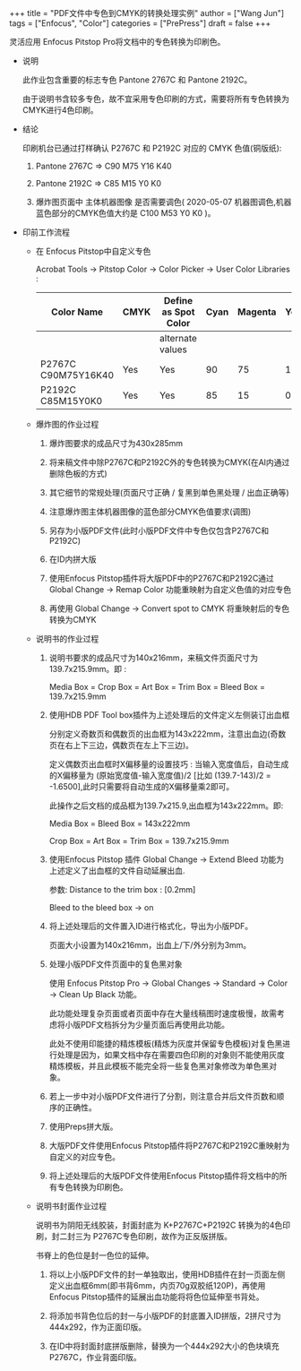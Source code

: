 +++
title = "PDF文件中专色到CMYK的转换处理实例"
author = ["Wang Jun"]
tags = ["Enfocus", "Color"]
categories = ["PrePress"]
draft = false
+++

灵活应用 Enfocus Pitstop Pro将文档中的专色转换为印刷色。

<!--more-->

-   说明

    此作业包含重要的标志专色 Pantone 2767C 和 Pantone 2192C。

    由于说明书含较多专色，故不宜采用专色印刷的方式，需要将所有专色转换为CMYK进行4色印刷。

-   结论

    印刷机台已通过打样确认 P2767C 和 P2192C 对应的 CMYK 色值(铜版纸):

    1.  Pantone 2767C =&gt; C90 M75 Y16 K40

    2.  Pantone 2192C =&gt; C85 M15 Y0  K0

    3.  爆炸图页面中 主体机器图像 是否需要调色( 2020-05-07 机器图调色,机器蓝色部分的CMYK色值大约是 C100 M53 Y0 K0 )。

-   印前工作流程
    -   在 Enfocus Pitstop中自定义专色

        Acrobat Tools -&gt; Pitstop Color -&gt; Color Picker -&gt; User Color Libraries :

        | Color Name          | CMYK | Define as Spot Color | Cyan | Magenta | Yellow | Black | ICC Profile |
        |---------------------|------|----------------------|------|---------|--------|-------|-------------|
        |                     |      | alternate values     |      |         |        |       |             |
        | P2767C C90M75Y16K40 | Yes  | Yes                  | 90   | 75      | 16     | 40    |             |
        | P2192C C85M15Y0K0   | Yes  | Yes                  | 85   | 15      | 0      | 0     |             |

    -   爆炸图的作业过程
        1.  爆炸图要求的成品尺寸为430x285mm

        2.  将来稿文件中除P2767C和P2192C外的专色转换为CMYK(在AI内通过删除色板的方式)

        3.  其它细节的常规处理(页面尺寸正确 / 复黑到单色黑处理 / 出血正确等)

        4.  注意爆炸图主体机器图像的蓝色部分CMYK色值要求(调图)

        5.  另存为小版PDF文件(此时小版PDF文件中专色仅包含P2767C和P2192C)

        6.  在ID内拼大版

        7.  使用Enfocus Pitstop插件将大版PDF中的P2767C和P2192C通过 Global Change -&gt; Remap Color 功能重映射为自定义色值的对应专色

        8.  再使用 Global Change -&gt; Convert spot to CMYK 将重映射后的专色转换为CMYK

    -   说明书的作业过程
        1.  说明书要求的成品尺寸为140x216mm，来稿文件页面尺寸为139.7x215.9mm。即 :

            Media Box = Crop Box = Art Box = Trim Box = Bleed Box = 139.7x215.9mm

        2.  使用HDB PDF Tool box插件为上述处理后的文件定义左侧装订出血框

            分别定义奇数页和偶数页的出血框为143x222mm，注意出血边(奇数页在右上下三边，偶数页在左上下三边)。

            定义偶数页出血框时X偏移量的设置技巧 : 当输入宽度值后，自动生成的X偏移量为 (原始宽度值-输入宽度值)/2 [比如 (139.7-143)/2 = -1.6500],此时只需要将自动生成的X偏移量乘2即可。

            此操作之后文档的成品框为139.7x215.9,出血框为143x222mm。即:

            Media Box = Bleed Box = 143x222mm

            Crop Box = Art Box = Trim Box = 139.7x215.9mm

        3.  使用Enfocus Pitstop 插件 Global Change -&gt; Extend Bleed 功能为上述定义了出血框的文件自动延展出血.

            参数: Distance to the trim box : [0.2mm]

            Bleed to the bleed box -&gt; on

        4.  将上述处理后的文件置入ID进行格式化，导出为小版PDF。

            页面大小设置为140x216mm，出血上/下/外分别为3mm。

        5.  处理小版PDF文件页面中的复色黑对象

            使用 Enfocus Pitstop Pro -&gt; Global Changes -&gt; Standard -&gt; Color -&gt; Clean Up Black 功能。

            此功能处理复杂页面或者页面中存在大量线稿图时速度极慢，故需考虑将小版PDF文档拆分为少量页面后再使用此功能。

            此处不使用印能捷的精炼模板(精炼为灰度并保留专色模板)对复色黑进行处理是因为，如果文档中存在需要四色印刷的对象则不能使用灰度精炼模板，并且此模板不能完全将一些复色黑对象修改为单色黑对象。

        6.  若上一步中对小版PDF文件进行了分割，则注意合并后文件页数和顺序的正确性。

        7.  使用Preps拼大版。

        8.  大版PDF文件使用Enfocus Pitstop插件将P2767C和P2192C重映射为自定义的对应专色。

        9.  将上述处理后的大版PDF文件使用Enfocus Pitstop插件将文档中的所有专色转换为印刷色。

    -   说明书封面作业过程

        说明书为阴阳无线胶装，封面封底为 K+P2767C+P2192C 转换为的4色印刷，封二封三为 P2767C专色印刷，故作为正反版拼版。

        书脊上的色位是封一色位的延伸。

        1.  将以上小版PDF文件的封一单独取出，使用HDB插件在封一页面左侧定义出血框6mm(即书背6mm，内页70g双胶纸120P)，再使用Enfocus Pitstop插件的延展出血功能将将色位延伸至书背处。

        2.  将添加书背色位后的封一与小版PDF的封底置入ID拼版，2拼尺寸为444x292，作为正面印版。

        3.  在ID中将封面封底拼版删除，替换为一个444x292大小的色块填充P2767C，作业背面印版。
